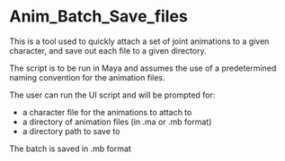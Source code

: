 # Anim_Batch_Save_files
This is a tool used to quickly attach a set of joint animations to a given character, and save out each file to a given directory. 

The script is to be run in Maya and assumes the use of a predetermined naming convention for the animation files.

The user can run the UI script and will be prompted for:
* a character file for the animations to attach to 
* a directory of animation files (in .ma or .mb format)
* a directory path to save to

The batch is saved in .mb format
